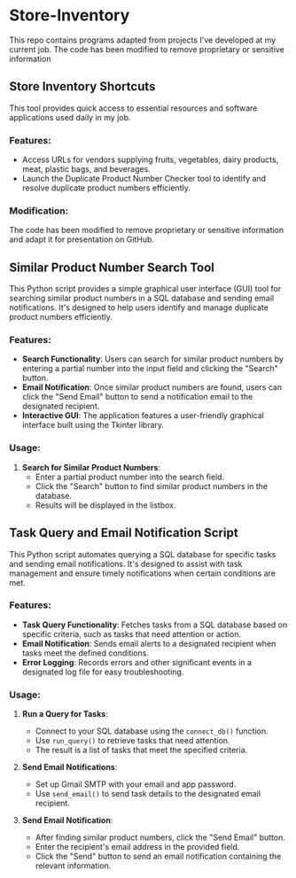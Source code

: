 # Store-Inventory
This repo contains programs adapted from projects I've developed at my current job. The code has been modified to remove proprietary or sensitive information

## Store Inventory Shortcuts

This tool provides quick access to essential resources and software applications used daily in my job.

### Features:
- Access URLs for vendors supplying fruits, vegetables, dairy products, meat, plastic bags, and beverages.
- Launch the Duplicate Product Number Checker tool to identify and resolve duplicate product numbers efficiently.


### Modification:
The code has been modified to remove proprietary or sensitive information and adapt it for presentation on GitHub. 



## Similar Product Number Search Tool

This Python script provides a simple graphical user interface (GUI) tool for searching similar product numbers in a SQL database and sending email notifications. It's designed to help users identify and manage duplicate product numbers efficiently.

### Features:
- **Search Functionality**: Users can search for similar product numbers by entering a partial number into the input field and clicking the "Search" button.
- **Email Notification**: Once similar product numbers are found, users can click the "Send Email" button to send a notification email to the designated recipient.
- **Interactive GUI**: The application features a user-friendly graphical interface built using the Tkinter library.

### Usage:
1. **Search for Similar Product Numbers**:
   - Enter a partial product number into the search field.
   - Click the "Search" button to find similar product numbers in the database.
   - Results will be displayed in the listbox.


## Task Query and Email Notification Script

This Python script automates querying a SQL database for specific tasks and sending email notifications. It's designed to assist with task management and ensure timely notifications when certain conditions are met.

### Features:
- **Task Query Functionality**: Fetches tasks from a SQL database based on specific criteria, such as tasks that need attention or action.
- **Email Notification**: Sends email alerts to a designated recipient when tasks meet the defined conditions.
- **Error Logging**: Records errors and other significant events in a designated log file for easy troubleshooting.

### Usage:
1. **Run a Query for Tasks**:
   - Connect to your SQL database using the `connect_db()` function.
   - Use `run_query()` to retrieve tasks that need attention.
   - The result is a list of tasks that meet the specified criteria.

2. **Send Email Notifications**:
   - Set up Gmail SMTP with your email and app password.
   - Use `send_email()` to send task details to the designated email recipient.

2. **Send Email Notification**:
   - After finding similar product numbers, click the "Send Email" button.
   - Enter the recipient's email address in the provided field.
   - Click the "Send" button to send an email notification containing the relevant information.




